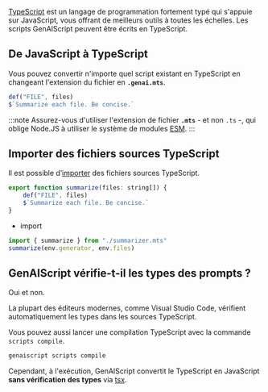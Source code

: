 [TypeScript](https://www.typescriptlang.org/) est un langage de programmation fortement typé qui s'appuie sur JavaScript, vous offrant de meilleurs outils à toutes les échelles. Les scripts GenAIScript peuvent être écrits en TypeScript.

## De JavaScript à TypeScript

Vous pouvez convertir n'importe quel script existant en TypeScript en changeant l'extension du fichier en **`.genai.mts`**.

```js title="summarizer.mts"
def("FILE", files)
$`Summarize each file. Be concise.`
```

:::note
Assurez-vous d'utiliser l'extension de fichier **`.mts`** - et non `.ts` -, qui oblige Node.JS à utiliser le système de modules [ESM](https://www.typescriptlang.org/docs/handbook/modules/guides/choosing-compiler-options.html).
:::

## Importer des fichiers sources TypeScript

Il est possible d’[importer](../../../reference/reference/scripts/imports/) des fichiers sources TypeScript.

```js title="summarizer.mts"
export function summarize(files: string[]) {
    def("FILE", files)
    $`Summarize each file. Be concise.`
}
```

* import

```js
import { summarize } from "./summarizer.mts"
summarize(env.generator, env.files)
```

## GenAIScript vérifie-t-il les types des prompts ?

Oui et non.

La plupart des éditeurs modernes, comme Visual Studio Code, vérifient automatiquement les types dans les sources TypeScript.

Vous pouvez aussi lancer une compilation TypeScript avec la commande `scripts compile`.

```sh
genaiscript scripts compile
```

Cependant, à l'exécution, GenAIScript convertit le TypeScript en JavaScript **sans vérification des types** via [tsx](https://tsx.is/usage#no-type-checking).